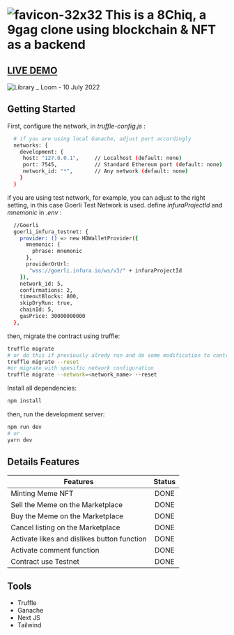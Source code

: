 
# ![favicon-32x32](https://user-images.githubusercontent.com/19762585/174510071-6758e22d-76c8-493e-a5fe-7f9aa8ae0648.png) This is a **8Chiq**, a 9gag clone using blockchain & NFT as a backend


## <a href="https://8chiq.vercel.app/"> LIVE DEMO</a>

![Library _ Loom - 10 July 2022](https://user-images.githubusercontent.com/19762585/178131746-db744feb-5bcf-4636-a27e-b7ed94a71534.gif)




## Getting Started

First, configure the network, in _truffle-config.js_ :

```bash
  # if you are using local Ganache, adjust port accordingly
  networks: {
    development: {
     host: "127.0.0.1",     // Localhost (default: none)
     port: 7545,            // Standard Ethereum port (default: none)
     network_id: "*",       // Any network (default: none)
    }
  }
```

if you are using test network, for example, you can adjust to the right setting, in this case Goerli Test Network is used. define _infuraProjectId_ and _mnemonic_ in _.env_ :

```bash
  //Goerli
  goerli_infura_testnet: {
    provider: () => new HDWalletProvider({
      mnemonic: {
        phrase: mnemonic
      },
      providerOrUrl:
       "wss://goerli.infura.io/ws/v3/" + infuraProjectId
    }),
    network_id: 5,
    confirmations: 2,
    timeoutBlocks: 800,
    skipDryRun: true,
    chainId: 5,
    gasPrice: 30000000000
  },  
```

then, migrate the contract using truffle:

```bash
truffle migrate
# or do this if previously alredy run and do some modification to contract, just in case
truffle migrate --reset
#or migrate with spesific network configuration
truffle migrate --network=<network_name> --reset
```

Install all dependencies:

```bash
npm install
```

then, run the development server:

```bash
npm run dev
# or
yarn dev
```

## Details Features

| Features | Status | 
| --- | :---: |
| Minting Meme NFT | DONE |
| Sell the Meme on the Marketplace | DONE |
| Buy the Meme on the Marketplace | DONE |
| Cancel listing on the Marketplace | DONE |
| Activate likes and dislikes button function | DONE |
| Activate comment function | DONE |
| Contract use Testnet | DONE |

## Tools

- Truffle
- Ganache
- Next JS
- Tailwind

